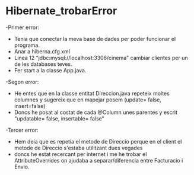 # Hibernate_trobarError

-Primer error:
- Tenia que conectar la meva base de dades per poder funcionar el programa.
- Anar a hiberna.cfg.xml
- Linea 12 "<property name="connection.url">jdbc:mysql://localhost:3306/cinema</property>"
  cambiar clientes per un de les databases teves.
- Fer start a la classe App.java.

-Segon error:
- He entes que en la classe entitat Direccion.java repeteix moltes columnes y sugereix que en mapejar posem (update= false, insert=false)
- Doncs he posat al costat de cada @Column unes parentes y escrit "updatable= false, insertable= false"

-Tercer error:
- Hem deia que es repetia el metode de Direccio perque en el client el metode de Direccio s'estaba utilitzant dues vegades
- doncs he estat recercant per internet i me he trobar el AttributeOverrides on ajudaba a separar/diferencia entre Facturacio i Envio.
